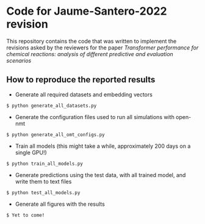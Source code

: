 
Code for Jaume-Santero-2022 revision
======================
This repository contains the code that was written to implement the revisions asked by the reviewers for the paper *Transformer performance for chemical reactions: analysis of different predictive and evaluation scenarios*

How to reproduce the reported results
-------------------------------------
* Generate all required datasets and embedding vectors
```
$ python generate_all_datasets.py
```

* Generate the configuration files used to run all simulations with open-nmt
```
$ python generate_all_omt_configs.py
```

* Train all models (this might take a while, approximately 200 days on a single GPU!)
```
$ python train_all_models.py
```

* Generate predictions using the test data, with all trained model, and write them to text files
```
$ python test_all_models.py
```

* Generate all figures with the results
```
$ Yet to come!
```
